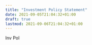 ```yaml
---
title: "Investment Policy Statement"
date: 2021-09-05T21:04:32+01:00
draft: true
lastmod: 2021-09-06T21:04:32+01:00
---
```


Inv Pol